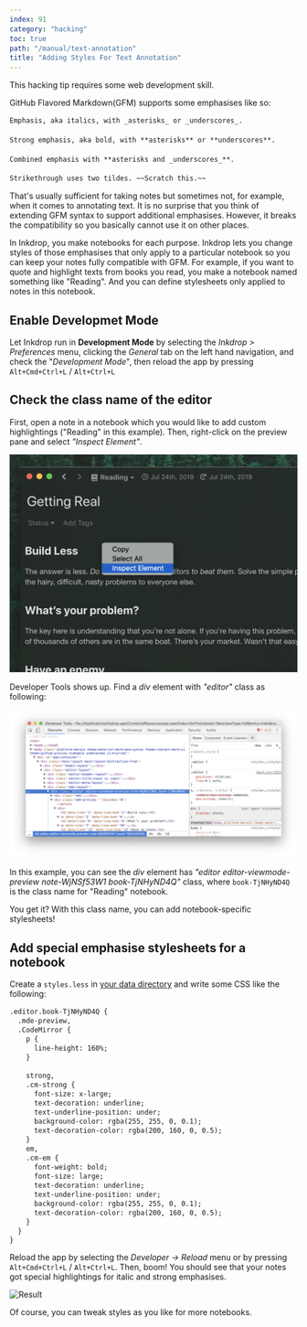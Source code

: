 ```yaml
---
index: 91
category: "hacking"
toc: true
path: "/manual/text-annotation"
title: "Adding Styles For Text Annotation"
---
```


<div class="ui message">
This hacking tip requires some web development skill.
</div>

GitHub Flavored Markdown(GFM) supports some emphasises like so:

```markdown
Emphasis, aka italics, with _asterisks_ or _underscores_.

Strong emphasis, aka bold, with **asterisks** or **underscores**.

Combined emphasis with **asterisks and _underscores_**.

Strikethrough uses two tildes. ~~Scratch this.~~
```

That's usually sufficient for taking notes but sometimes not, for example, when it comes to annotating text.
It is no surprise that you think of extending GFM syntax to support additional emphasises.
However, it breaks the compatibility so you basically cannot use it on other places.

In Inkdrop, you make notebooks for each purpose.
Inkdrop lets you change styles of those emphasises that only apply to a particular notebook so you can keep your notes fully compatible with GFM.
For example, if you want to quote and highlight texts from books you read, you make a notebook named something like "Reading".
And you can define stylesheets only applied to notes in this notebook.

## Enable Developmet Mode

Let Inkdrop run in **Development Mode** by selecting the _Inkdrop > Preferences_ menu, clicking the _General_ tab on the left hand navigation, and check the "_Development Mode_", then reload the app by pressing `Alt+Cmd+Ctrl+L` / `Alt+Ctrl+L`

## Check the class name of the editor

First, open a note in a notebook which you would like to add custom highlightings ("Reading" in this example).
Then, right-click on the preview pane and select _"Inspect Element"_.

![Inspect element](adding-styles-for-text-annotation_inspect-element.png)

Developer Tools shows up. Find a _div_ element with _"editor"_ class as following:

![Developer Tools](adding-styles-for-text-annotation_developer-tools.png)

In this example, you can see the _div_ element has _"editor editor-viewmode-preview note-WjNSf53W1 book-TjNHyND4Q"_ class, where `book-TjNHyND4Q` is the class name for "Reading" notebook.

You get it? With this class name, you can add notebook-specific stylesheets!

## Add special emphasise stylesheets for a notebook

Create a `styles.less` in [your data directory](/manual/basic-usage#user-data-directory) and write some CSS like the following:

```less
.editor.book-TjNHyND4Q {
  .mde-preview,
  .CodeMirror {
    p {
      line-height: 160%;
    }

    strong,
    .cm-strong {
      font-size: x-large;
      text-decoration: underline;
      text-underline-position: under;
      background-color: rgba(255, 255, 0, 0.1);
      text-decoration-color: rgba(200, 160, 0, 0.5);
    }
    em,
    .cm-em {
      font-weight: bold;
      font-size: large;
      text-decoration: underline;
      text-underline-position: under;
      background-color: rgba(255, 255, 0, 0.1);
      text-decoration-color: rgba(200, 160, 0, 0.5);
    }
  }
}
```

Reload the app by selecting the _Developer -> Reload_ menu or by pressing `Alt+Cmd+Ctrl+L` / `Alt+Ctrl+L`.
Then, boom! You should see that your notes got special highlightings for italic and strong emphasises.

![Result](adding-styles-for-text-annotation_result.png)

Of course, you can tweak styles as you like for more notebooks.
